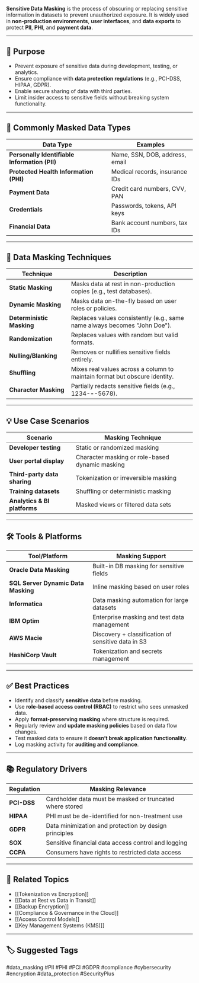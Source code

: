 **Sensitive Data Masking** is the process of obscuring or replacing sensitive information in datasets to prevent unauthorized exposure. It is widely used in **non-production environments**, **user interfaces**, and **data exports** to protect **PII**, **PHI**, and **payment data**.

---

## 🎯 Purpose

- Prevent exposure of sensitive data during development, testing, or analytics.
- Ensure compliance with **data protection regulations** (e.g., PCI-DSS, HIPAA, GDPR).
- Enable secure sharing of data with third parties.
- Limit insider access to sensitive fields without breaking system functionality.

---

## 🔐 Commonly Masked Data Types

| Data Type                    | Examples                          |
|------------------------------|-----------------------------------|
| **Personally Identifiable Information (PII)** | Name, SSN, DOB, address, email        |
| **Protected Health Information (PHI)**       | Medical records, insurance IDs        |
| **Payment Data**             | Credit card numbers, CVV, PAN      |
| **Credentials**              | Passwords, tokens, API keys        |
| **Financial Data**           | Bank account numbers, tax IDs      |

---

## 🧱 Data Masking Techniques

| Technique            | Description                                                                 |
|----------------------|-----------------------------------------------------------------------------|
| **Static Masking**    | Masks data at rest in non-production copies (e.g., test databases).          |
| **Dynamic Masking**   | Masks data on-the-fly based on user roles or policies.                       |
| **Deterministic Masking** | Replaces values consistently (e.g., same name always becomes "John Doe").     |
| **Randomization**     | Replaces values with random but valid formats.                              |
| **Nulling/Blanking**  | Removes or nullifies sensitive fields entirely.                             |
| **Shuffling**         | Mixes real values across a column to maintain format but obscure identity.  |
| **Character Masking** | Partially redacts sensitive fields (e.g., 1234-****-****-5678).              |

---

## 💡 Use Case Scenarios

| Scenario                          | Masking Technique                  |
|-----------------------------------|------------------------------------|
| **Developer testing**              | Static or randomized masking        |
| **User portal display**            | Character masking or role-based dynamic masking |
| **Third-party data sharing**       | Tokenization or irreversible masking |
| **Training datasets**              | Shuffling or deterministic masking  |
| **Analytics & BI platforms**       | Masked views or filtered data sets  |

---

## 🛠 Tools & Platforms

| Tool/Platform       | Masking Support                                       |
|---------------------|--------------------------------------------------------|
| **Oracle Data Masking** | Built-in DB masking for sensitive fields              |
| **SQL Server Dynamic Data Masking** | Inline masking based on user roles         |
| **Informatica**      | Data masking automation for large datasets             |
| **IBM Optim**        | Enterprise masking and test data management            |
| **AWS Macie**        | Discovery + classification of sensitive data in S3     |
| **HashiCorp Vault**  | Tokenization and secrets management                    |

---

## ✅ Best Practices

- Identify and classify **sensitive data** before masking.
- Use **role-based access control (RBAC)** to restrict who sees unmasked data.
- Apply **format-preserving masking** where structure is required.
- Regularly review and **update masking policies** based on data flow changes.
- Test masked data to ensure it **doesn’t break application functionality**.
- Log masking activity for **auditing and compliance**.

---

## 📚 Regulatory Drivers

| Regulation       | Masking Relevance                                        |
|------------------|----------------------------------------------------------|
| **PCI-DSS**       | Cardholder data must be masked or truncated where stored |
| **HIPAA**         | PHI must be de-identified for non-treatment use          |
| **GDPR**          | Data minimization and protection by design principles    |
| **SOX**           | Sensitive financial data access control and logging      |
| **CCPA**          | Consumers have rights to restricted data access          |

---

## 🧩 Related Topics

- [[Tokenization vs Encryption]]
- [[Data at Rest vs Data in Transit]]
- [[Backup Encryption]]
- [[Compliance & Governance in the Cloud]]
- [[Access Control Models]]
- [[Key Management Systems (KMS)]]

---

## 🏷 Suggested Tags

#data_masking #PII #PHI #PCI #GDPR #compliance #cybersecurity #encryption #data_protection #SecurityPlus
